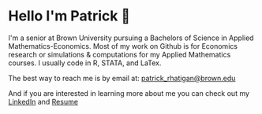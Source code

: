 # Hello I'm Patrick 👋

I'm a senior at Brown University pursuing a Bachelors of Science in Applied Mathematics-Economics. 
Most of my work on Github is for Economics research or simulations & computations for my Applied Mathematics courses.
I usually code in R, STATA, and LaTex.

The best way to reach me is by email at: patrick_rhatigan@brown.edu

And if you are interested in learning more about me you can check out my [LinkedIn](www.linkedin.com/in/patrick-a-rhatigan) and [Resume](https://github.com/patrick-rhatigan/patrick-rhatigan/blob/main/Resume.pdf)
